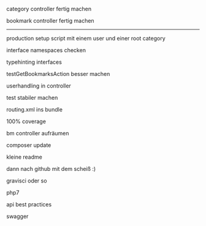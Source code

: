 category controller fertig machen

bookmark controller fertig machen

---

production setup script mit einem user und einer root category

interface namespaces checken

typehinting interfaces

testGetBookmarksAction besser machen

userhandling in controller

test stabiler machen

routing.xml ins bundle

100% coverage

bm controller aufräumen

composer update

kleine readme

dann nach github mit dem scheiß :)

gravisci oder so

php7

api best practices

swagger
